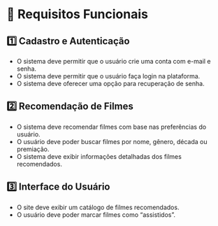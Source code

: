 # 📌 Requisitos Funcionais  

## 1️⃣ Cadastro e Autenticação  
- O sistema deve permitir que o usuário crie uma conta com e-mail e senha.  
- O sistema deve permitir que o usuário faça login na plataforma.  
- O sistema deve oferecer uma opção para recuperação de senha.  

## 2️⃣ Recomendação de Filmes  
- O sistema deve recomendar filmes com base nas preferências do usuário.  
- O usuário deve poder buscar filmes por nome, gênero, década ou premiação.  
- O sistema deve exibir informações detalhadas dos filmes recomendados.  

## 3️⃣ Interface do Usuário  
- O site deve exibir um catálogo de filmes recomendados.  
- O usuário deve poder marcar filmes como “assistidos”.  

